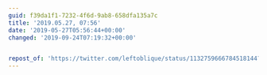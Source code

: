 ```yaml
---
guid: f39da1f1-7232-4f6d-9ab8-658dfa135a7c
title: '2019.05.27, 07:56'
date: '2019-05-27T05:56:44+00:00'
changed: '2019-09-24T07:19:32+00:00'


repost_of: 'https://twitter.com/leftoblique/status/1132759666784518144?s=19'
---
```


